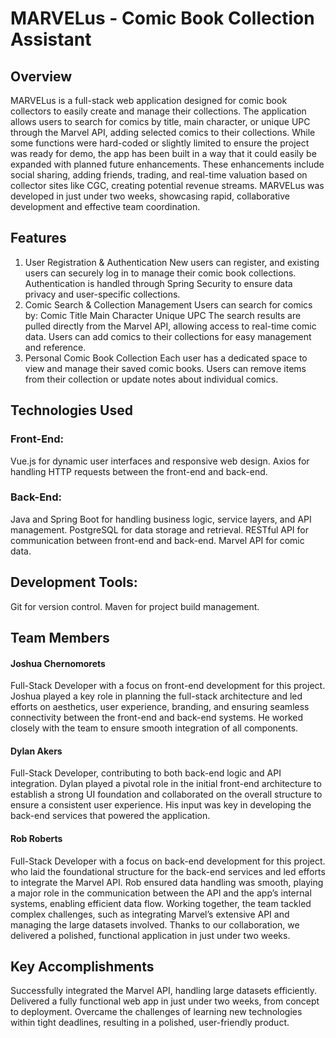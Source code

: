 # MARVELus - Comic Book Collection Assistant
## Overview
MARVELus is a full-stack web application designed for comic book collectors to easily create and manage their collections. The application allows users to search for comics by title, main character, or unique UPC through the Marvel API, adding selected comics to their collections. While some functions were hard-coded or slightly limited to ensure the project was ready for demo, the app has been built in a way that it could easily be expanded with planned future enhancements. These enhancements include social sharing, adding friends, trading, and real-time valuation based on collector sites like CGC, creating potential revenue streams. MARVELus was developed in just under two weeks, showcasing rapid, collaborative development and effective team coordination.

## Features
1. User Registration & Authentication
New users can register, and existing users can securely log in to manage their comic book collections.
Authentication is handled through Spring Security to ensure data privacy and user-specific collections.
2. Comic Search & Collection Management
Users can search for comics by:
Comic Title
Main Character
Unique UPC
The search results are pulled directly from the Marvel API, allowing access to real-time comic data.
Users can add comics to their collections for easy management and reference.
3. Personal Comic Book Collection
Each user has a dedicated space to view and manage their saved comic books.
Users can remove items from their collection or update notes about individual comics.
## Technologies Used
### Front-End:

Vue.js for dynamic user interfaces and responsive web design.
Axios for handling HTTP requests between the front-end and back-end.
### Back-End:

Java and Spring Boot for handling business logic, service layers, and API management.
PostgreSQL for data storage and retrieval.
RESTful API for communication between front-end and back-end.
Marvel API for comic data.
## Development Tools:

Git for version control.
Maven for project build management.
## Team Members
#### Joshua Chernomorets
Full-Stack Developer with a focus on front-end development for this project. Joshua played a key role in planning the full-stack architecture and led efforts on aesthetics, user experience, branding, and ensuring seamless connectivity between the front-end and back-end systems. He worked closely with the team to ensure smooth integration of all components.
#### Dylan Akers
Full-Stack Developer, contributing to both back-end logic and API integration. Dylan played a pivotal role in the initial front-end architecture to establish a strong UI foundation and collaborated on the overall structure to ensure a consistent user experience. His input was key in developing the back-end services that powered the application.
#### Rob Roberts
Full-Stack Developer with a focus on back-end development for this project. who laid the foundational structure for the back-end services and led efforts to integrate the Marvel API. Rob ensured data handling was smooth, playing a major role in the communication between the API and the app’s internal systems, enabling efficient data flow.
Working together, the team tackled complex challenges, such as integrating Marvel’s extensive API and managing the large datasets involved. Thanks to our collaboration, we delivered a polished, functional application in just under two weeks.

## Key Accomplishments
Successfully integrated the Marvel API, handling large datasets efficiently.
Delivered a fully functional web app in just under two weeks, from concept to deployment.
Overcame the challenges of learning new technologies within tight deadlines, resulting in a polished, user-friendly product.
